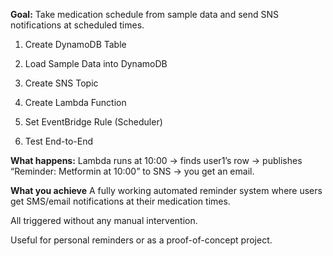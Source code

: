 **Goal:** Take medication schedule from sample data and send SNS notifications at scheduled times.

1. Create DynamoDB Table

2. Load Sample Data into DynamoDB

3. Create SNS Topic

4. Create Lambda Function

5. Set EventBridge Rule (Scheduler)

6. Test End-to-End

**What happens:**
Lambda runs at 10:00 → finds user1’s row → publishes “Reminder: Metformin at 10:00” to SNS → you get an email.

**What you achieve**
A fully working automated reminder system where users get SMS/email notifications at their medication times.

All triggered without any manual intervention.

Useful for personal reminders or as a proof-of-concept project.

